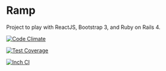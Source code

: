 Ramp
====

Project to play with ReactJS, Bootstrap 3, and Ruby on Rails 4.

[![Code Climate](https://codeclimate.com/github/rdnewman/ramp/badges/gpa.svg)](https://codeclimate.com/github/rdnewman/ramp)

[![Test Coverage](https://codeclimate.com/github/rdnewman/ramp/badges/coverage.svg)](https://codeclimate.com/github/rdnewman/ramp)

[![Inch CI](http://inch-ci.org/github/rdnewman/ramp.svg?branch=master)](http://inch-ci.org/github/rdnewman/ramp)
